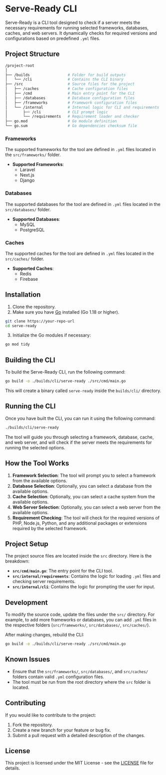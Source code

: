 # Serve-Ready CLI

Serve-Ready is a CLI tool designed to check if a server meets the necessary requirements for running selected frameworks, databases, caches, and web servers. It dynamically checks for required versions and configurations based on predefined `.yml` files.

## Project Structure

```bash
/project-root
│
├── /builds                 # Folder for build outputs
│   └── /cli                # Contains the CLI binary
├── /src                    # Source files for the project
│   ├── /caches             # Cache configuration files
│   ├── /cmd                # Main entry point for the CLI
│   ├── /databases          # Database configuration files
│   ├── /frameworks         # Framework configuration files
│   └── /internal           # Internal logic for CLI and requirements
│       ├── /cli            # CLI prompt logic
│       └── /requirements   # Requirement loader and checker
├── go.mod                  # Go module definition
└── go.sum                  # Go dependencies checksum file
```

### Frameworks

The supported frameworks for the tool are defined in `.yml` files located in the `src/frameworks/` folder.

- **Supported Frameworks**:
  - Laravel
  - Next.js
  - Django

### Databases

The supported databases for the tool are defined in `.yml` files located in the `src/databases/` folder.

- **Supported Databases**:
  - MySQL
  - PostgreSQL

### Caches

The supported caches for the tool are defined in `.yml` files located in the `src/caches/` folder.

- **Supported Caches**:
  - Redis
  - Firebase

## Installation

1. Clone the repository.
2. Make sure you have [Go](https://golang.org/dl/) installed (Go 1.18 or higher).

```bash
git clone https://your-repo-url
cd serve-ready
```

3. Initialize the Go modules if necessary:

```bash
go mod tidy
```

## Building the CLI

To build the Serve-Ready CLI, run the following command:

```bash
go build -o ./builds/cli/serve-ready ./src/cmd/main.go
```

This will create a binary called `serve-ready` inside the `builds/cli/` directory.

## Running the CLI

Once you have built the CLI, you can run it using the following command:

```bash
./builds/cli/serve-ready
```

The tool will guide you through selecting a framework, database, cache, and web server, and will check if the server meets the requirements for running the selected options.

## How the Tool Works

1. **Framework Selection**: The tool will prompt you to select a framework from the available options.
2. **Database Selection**: Optionally, you can select a database from the available options.
3. **Cache Selection**: Optionally, you can select a cache system from the available options.
4. **Web Server Selection**: Optionally, you can select a web server from the available options.
5. **Requirement Checking**: The tool will check for the required versions of PHP, Node.js, Python, and any additional packages or extensions required by the selected framework.

## Project Setup

The project source files are located inside the `src` directory. Here is the breakdown:

- **`src/cmd/main.go`**: The entry point for the CLI tool.
- **`src/internal/requirements`**: Contains the logic for loading `.yml` files and checking server requirements.
- **`src/internal/cli`**: Contains the logic for prompting the user for input.

## Development

To modify the source code, update the files under the `src/` directory. For example, to add more frameworks or databases, you can add `.yml` files in the respective folders (`src/frameworks/`, `src/databases/`, `src/caches/`).

After making changes, rebuild the CLI:

```bash
go build -o ./builds/cli/serve-ready ./src/cmd/main.go
```

## Known Issues

- Ensure that the `src/frameworks/`, `src/databases/`, and `src/caches/` folders contain valid `.yml` configuration files.
- The tool must be run from the root directory where the `src` folder is located.

## Contributing

If you would like to contribute to the project:

1. Fork the repository.
2. Create a new branch for your feature or bug fix.
3. Submit a pull request with a detailed description of the changes.

## License

This project is licensed under the MIT License - see the [LICENSE](LICENSE) file for details.
